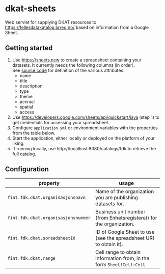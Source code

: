 # dkat-sheets

Web servlet for supplying DKAT resources to https://fellesdatakatalog.brreg.no/
based on information from a Google Sheet.

## Getting started

1. Use https://sheets.new to create a spreadsheet containing your datasets.
It currently needs the following columns (in order).  
See [source code](https://github.com/FINTLabs/dkat-sheets/blob/6c60c40e7e0e6a306dc9ef47303f2ff554356e49/src/main/java/no/fint/fdk/dkat/dkatsheets/ModelService.java#L89-L96)
for definition of the various attributes.
    - name
    - title
    - description
    - type
    - theme
    - accrual
    - spatial
    - access
1. Use https://developers.google.com/sheets/api/quickstart/java (step 1) 
to get credentials for accessing your spreadsheet.
1. Configure `application.yml` or environment variables with the properties
from the table below.
1. Start the application, either locally or deployed on the platform of your liking.
1. If running locally, use http://localhost:8080/catalogs/fdk to retrieve the full catalog.

## Configuration

| property                            | usage                                                                | 
|-------------------------------------|----------------------------------------------------------------------|
| `fint.fdk.dkat.organisasjonsnavn`   | Name of the organization you are publishing datasets for.            |
| `fint.fdk.dkat.organisasjonsnummer` | Business unit number (from Enhetsregisteret) for the organization.   |
| `fint.fdk.dkat.spreadsheetId`       | ID of Google Sheet to use (see the spreadsheet URI to obtain it).    |
| `fint.fdk.dkat.range`               | Cell range to obtain information from, in the form `Sheet!Cell:Cell` |
